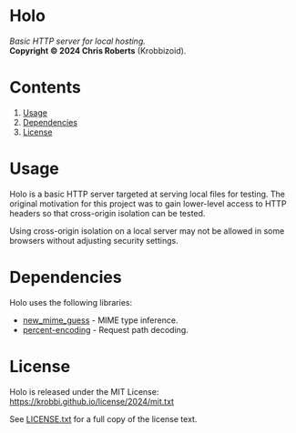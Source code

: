 # Holo
_Basic HTTP server for local hosting._  
__Copyright &copy; 2024 Chris Roberts__ (Krobbizoid).

# Contents
1. [Usage](#usage)
2. [Dependencies](#dependencies)
3. [License](#license)

# Usage
Holo is a basic HTTP server targeted at serving local files for testing. The
original motivation for this project was to gain lower-level access to HTTP
headers so that cross-origin isolation can be tested.

Using cross-origin isolation on a local server may not be allowed in some
browsers without adjusting security settings.

# Dependencies
Holo uses the following libraries:
* [new_mime_guess](https://crates.io/crates/new_mime_guess) - MIME type
inference.
* [percent-encoding](https://crates.io/crates/percent-encoding) - Request path
decoding.

# License
Holo is released under the MIT License:  
https://krobbi.github.io/license/2024/mit.txt

See [LICENSE.txt](/LICENSE.txt) for a full copy of the license text.
